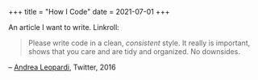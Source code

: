 +++
title = "How I Code"
date = 2021-07-01
+++

An article I want to write. Linkroll:

> Please write code in a clean, *consistent* style. It really is important, shows that you care and are tidy and organized. No downsides.

– [Andrea Leopardi](https://twitter.com/whatyouhide/status/790174294240264192), Twitter, 2016

